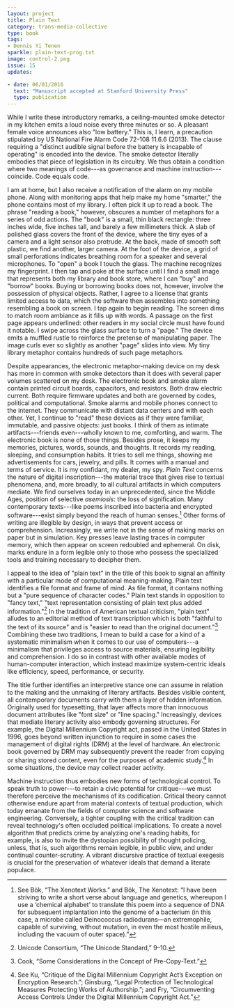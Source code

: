 ```yaml
---
layout: project
title: Plain Text
category: trans-media-collective
type: book
tags:
- Dennis Yi Tenen
sparkle: plain-text-prog.txt
image: control-2.png
issue: 15
updates:

- date: 06/01/2016
  text: "Manuscript accepted at Stanford University Press"
  type: publication
---
```


While I write these introductory remarks, a ceiling-mounted smoke detector in
my kitchen emits a loud noise every three minutes or so. A pleasant female
voice announces also "low battery." This is, I learn, a precaution stipulated
by US National Fire Alarm Code 72-108 11.6.6 (2013). The clause requiring a
"distinct audible signal before the battery is incapable of operating" is
encoded into the device. The smoke detector literally embodies that piece of
legislation in its circuitry. We thus obtain a condition where two meanings of
code---as governance and machine instruction---coincide. Code equals code.

I am at home, but I also receive a notification of the alarm on my mobile
phone. Along with monitoring apps that help make my home "smarter," the phone
contains most of my library. I often pick it up to read a book. The phrase
"reading a book," however, obscures a number of metaphors for a series of odd
actions.  The "book" is a small, thin black rectangle: three inches wide, five
inches tall, and barely a few millimeters thick. A slab of polished glass
covers the front of the device, where the tiny eyes of a camera and a light
sensor also protrude. At the back, made of smooth soft plastic, we find
another, larger camera. At the foot of the device, a grid of small
perforations indicates breathing room for a speaker and several microphones.
To "open" a book I touch the glass. The machine recognizes my fingerprint. I
then tap and poke at the surface until I find a small image that represents
both my library and book store, where I can "buy" and "borrow" books. Buying
or borrowing books does not, however, involve the possession of physical
objects. Rather, I agree to a license that grants limited access to data,
which the software then assembles into something resembling a book on screen.
I tap again to begin reading. The screen dims to match room ambiance as it
fills up with words. A passage on the first page appears underlined: other
readers in my social circle must have found it notable. I swipe across the
glass surface to turn a "page." The device emits a muffled rustle to reinforce
the pretense of manipulating paper. The image curls ever so slightly as
another "page" slides into view. My tiny library metaphor contains hundreds of
such page metaphors.

Despite appearances, the electronic metaphor-making device on my desk has more
in common with smoke detectors than it does with several paper volumes
scattered on my desk. The electronic book and smoke alarm contain printed
circuit boards, capacitors, and resistors. Both draw electric current. Both
require firmware updates and both are governed by codes, political and
computational. Smoke alarms and mobile phones connect to the internet. They
communicate with distant data centers and with each other. Yet, I continue to
"read" these devices as if they were familiar, immutable, and passive objects:
just books. I think of them as intimate artifacts---friends even---wholly
known to me, comforting, and warm. The electronic book is none of those
things. Besides prose, it keeps my memories, pictures, words, sounds, and
thoughts. It records my reading, sleeping, and consumption habits. It tries to
sell me things, showing me advertisements for cars, jewelry, and pills. It
comes with a manual and terms of service. It is my confidant, my dealer, my
spy.
*Plain Text* concerns the nature of digital inscription---the material trace
that gives rise to textual phenomena, and, more broadly, to all cultural
artifacts in which computers mediate. We find ourselves today in an
unprecedented, since the Middle Ages, position of selective *asemiosis*: the
loss of signification. Many contemporary texts---like poems inscribed into
bacteria and encrypted software---exist simply beyond the reach of human
senses.[^ln-dna] Other forms of writing are illegible by design, in ways that
prevent access or comprehension. Increasingly, we write not in the sense of
making marks on paper but in simulation. Key presses leave lasting traces in
computer memory, which then appear on screen redoubled and ephemeral. On disk,
marks endure in a form legible only to those who possess the specialized tools
and training necessary to decipher them.

I appeal to the idea of "plain text" in the title of this book to signal an
affinity with a particular mode of computational meaning-making. Plain text
identifies a file format and frame of mind. As file format, it contains
nothing but a "pure sequence of character codes." Plain text stands in
opposition to "fancy text," "text representation consisting of plain text plus
added information."[^1] In the tradition of American textual criticism, "plain
text" alludes to an editorial method of text transcription which is both
"faithful to the text of its source" and is "easier to read than the original
document."[^2] Combining these two traditions, I mean to build a case for a
kind of a systematic minimalism when it comes to our use of computers---a
minimalism that privileges access to source materials, ensuring legibility and
comprehension. I do so in contrast with other available modes of
human-computer interaction, which instead maximize system-centric ideals like
efficiency, speed, performance, or security.

The title further identifies an interpretive stance one can assume in relation
to the making and the unmaking of literary artifacts. Besides visible content,
all contemporary documents carry with them a layer of hidden information.
Originally used for typesetting, that layer affects more than innocuous
document attributes like "font size" or "line spacing." Increasingly, devices
that mediate literary activity also embody governing structures. For example,
the Digital Millennium Copyright act, passed in the United States in 1996,
goes beyond written injunction to require in some cases the management of
digital rights (DRM) at the level of hardware. An electronic book governed by
DRM may subsequently prevent the reader from copying or sharing stored
content, even for the purposes of academic study.[^ln-dmca] In some
situations, the device may collect reader activity.

Machine instruction thus embodies new forms of technological control. To speak
truth to power---to retain a civic potential for critique---we must therefore
perceive the mechanisms of its codification. Critical theory cannot otherwise
endure apart from material contexts of textual production, which today emanate
from the fields of computer science and software engineering. Conversely, a
tighter coupling with the critical tradition can reveal technology's often
occluded political implications. To create a novel algorithm that predicts
crime by analyzing one's reading habits, for example, is also to invite the
dystopian possibility of thought policing, unless, that is, such algorithms
remain legible, in public view, and under continual counter-scrutiny. A
vibrant discursive practice of textual exegesis is crucial for the
preservation of whatever ideals that demand a literate populace.

[^ln-dna]: See Bök, “The Xenotext Works.” and Bök, The Xenotext: “I have been striving to write a short verse about language and genetics, whereupon I use a ‘chemical alphabet’ to translate this poem into a sequence of DNA for subsequent implantation into the genome of a bacterium (in this case, a microbe called Deinococcus radiodurans—an extremophile, capable of surviving, without mutation, in even the most hostile milieus, including the vacuum of outer space).”

[^ln-dmca]: See Ku, “Critique of the Digital Millennium Copyright Act’s Exception on Encryption Research.”; Ginsburg, “Legal Protection of Technological Measures Protecting Works of Authorship.”; and Fry, “Circumventing Access Controls Under the Digital Millennium Copyright Act.”

[^1]: Unicode Consortium, “The Unicode Standard,” 9–10.

[^2]: Cook, “Some Considerations in the Concept of Pre-Copy-Text.”
